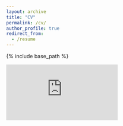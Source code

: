 ```yaml
---
layout: archive
title: "CV"
permalink: /cv/
author_profile: true
redirect_from:
  - /resume
---
```


{% include base_path %}

<embed src="https://sumanbogati.github.io/sample.pdf" type="application/pdf" />
